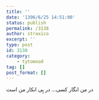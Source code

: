 ```yaml
---
title: ''
date: '1396/6/25 14:51:00'
status: publish
permalink: /3138
author: straxico
excerpt: ''
type: post
id: 3138
category:
    - tytomood
tag: []
post_format: []
---
```

در من انگار کسی… در پِی انکار من است